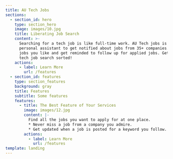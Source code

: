 ```yaml
---
title: AU Tech Jobs
sections:
  - section_id: hero
    type: section_hero
    image: images/10.jpg
    title: Liberating Job Search
    content: >-
      Searching for a tech job is like full-time work. AU Tech jobs is your
      personal assistant to get notified about jobs from 35+ companies. Save
      jobs you like and get reminded to follow up for applied jobs. Get your
      tech job search sorted! 
    actions:
      - label: Learn More
        url: /features
  - section_id: features
    type: section_features
    background: gray
    title: Features
    subtitle: Some features
    features:
      - title: The Best Feature of Your Services
        image: images/12.jpg
        content: |-
          Find all the jobs you want to apply for at one place.
          * Never miss a job from a company you admire.
          * Get updated when a job is posted for a keyword you follow.
        actions:
          - label: Learn More
            url: /features
template: landing
---
```

